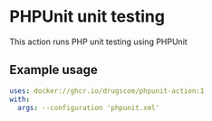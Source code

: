 # PHPUnit unit testing

This action runs PHP unit testing using PHPUnit

## Example usage

```yaml
uses: docker://ghcr.io/drugscom/phpunit-action:1
with:
  args: --configuration 'phpunit.xml'
```
